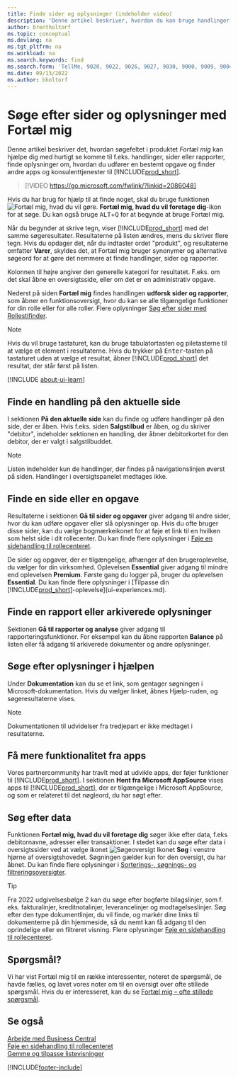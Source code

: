 ```yaml
---
title: Finde sider og oplysninger (indeholder video)
description: 'Denne artikel beskriver, hvordan du kan bruge handlinger, sider, rapporter, dokumentation og data samt andre programmer og konsulenttjenester.'
author: brentholtorf
ms.topic: conceptual
ms.devlang: na
ms.tgt_pltfrm: na
ms.workload: na
ms.search.keywords: find
ms.search.form: 'TellMe, 9020, 9022, 9026, 9027, 9030, 9000, 9009, 9004, 9005, 9024, 9006, 9007, 9010, 9016, 9017'
ms.date: 09/13/2022
ms.author: bholtorf
---
```

# Søge efter sider og oplysninger med Fortæl mig

Denne artikel beskriver det, hvordan søgefeltet i produktet *Fortæl mig* kan hjælpe dig med hurtigt se komme til f.eks. handlinger, sider eller rapporter, finde oplysninger om, hvordan du udfører en bestemt opgave og finder andre apps og konsulenttjenester til [!INCLUDE[prod_short](includes/prod_short.md)].  


> [!VIDEO https://go.microsoft.com/fwlink/?linkid=2086048]

Hvis du har brug for hjælp til at finde noget, skal du bruge funktionen ![Fortæl mig, hvad du vil gøre.](media/ui-search/search.png "Søg efter side eller rapport") **Fortæl mig, hvad du vil foretage dig**-ikon for at søge. Du kan også bruge <kbd>ALT</kbd>+<kbd>Q</kbd> for at begynde at bruge Fortæl mig.

Når du begynder at skrive tegn, viser [!INCLUDE[prod_short](includes/prod_short.md)] med det samme søgeresultater. Resultaterne på listen ændres, mens du skriver flere tegn. Hvis du opdager det, når du indtaster ordet "produkt", og resultaterne omfatter **Varer**, skyldes det, at Fortæl mig bruger synonymer og alternative søgeord for at gøre det nemmere at finde handlinger, sider og rapporter.

Kolonnen til højre angiver den generelle kategori for resultatet. F.eks. om det skal åbne en oversigtsside, eller om det er en administrativ opgave.  

Nederst på siden **Fortæl mig** findes handlingen **udforsk sider og rapporter**, som åbner en funktionsoversigt, hvor du kan se alle tilgængelige funktioner for din rolle eller for alle roller. Flere oplysninger [Søg efter sider med Rollestifinder](ui-role-explorer.md).

> [!NOTE]  
> Hvis du vil bruge tastaturet, kan du bruge tabulatortasten og piletasterne til at vælge et element i resultaterne. Hvis du trykker på <kbd>Enter</kbd>-tasten på tastaturet uden at vælge et resultat, åbner [!INCLUDE[prod_short](includes/prod_short.md)] det resultat, der står først på listen.

[!INCLUDE [about-ui-learn](includes/about-ui-learn.md)]

## Finde en handling på den aktuelle side

I sektionen **På den aktuelle side** kan du finde og udføre handlinger på den side, der er åben. Hvis f.eks. siden **Salgstilbud** er åben, og du skriver "debitor", indeholder sektionen en handling, der åbner debitorkortet for den debitor, der er valgt i salgstilbuddet.

> [!NOTE]  
> Listen indeholder kun de handlinger, der findes på navigationslinjen øverst på siden. Handlinger i oversigtspanelet medtages ikke.  

## Finde en side eller en opgave

Resultaterne i sektionen **Gå til sider og opgaver** giver adgang til andre sider, hvor du kan udføre opgaver eller slå oplysninger op. Hvis du ofte bruger disse sider, kan du vælge bogmærkeikonet for at føje et link til en hvilken som helst side i dit rollecenter. Du kan finde flere oplysninger i [Føje en sidehandling til rollecenteret](ui-bookmarks.md).

De sider og opgaver, der er tilgængelige, afhænger af den brugeroplevelse, du vælger for din virksomhed. Oplevelsen **Essential** giver adgang til mindre end oplevelsen **Premium**. Første gang du logger på, bruger du oplevelsen **Essential**. Du kan finde flere oplysninger i [Tilpasse din [!INCLUDE[prod_short](includes/prod_short.md)]-oplevelse](ui-experiences.md).

## Finde en rapport eller arkiverede oplysninger

Sektionen **Gå til rapporter og analyse** giver adgang til rapporteringsfunktioner. For eksempel kan du åbne rapporten **Balance** på listen eller få adgang til arkiverede dokumenter og andre oplysninger.  

## Søge efter oplysninger i hjælpen

Under **Dokumentation** kan du se et link, som gentager søgningen i Microsoft-dokumentation. Hvis du vælger linket, åbnes Hjælp-ruden, og søgeresultaterne vises.  

> [!NOTE]  
> Dokumentationen til udvidelser fra tredjepart er ikke medtaget i resultaterne.

## Få mere funktionalitet fra apps

Vores partnercommunity har travlt med at udvikle apps, der føjer funktioner til [!INCLUDE[prod_short](includes/prod_short.md)]. I sektionen **Hent fra Microsoft AppSource** vises apps til [!INCLUDE[prod_short](includes/prod_short.md)], der er tilgængelige i Microsoft AppSource, og som er relateret til det nøgleord, du har søgt efter.

## Søg efter data

Funktionen **Fortæl mig, hvad du vil foretage dig** søger ikke efter data, f.eks debitornavne, adresser eller transaktioner. I stedet kan du søge efter data i oversigtssider ved at vælge ikonet ![Søgeoversigt](media/ui-search/search-list.png "Ikonet Søgeoversigt") Ikonet **Søg** i venstre hjørne af oversigtshovedet. Søgningen gælder kun for den oversigt, du har åbnet. Du kan finde flere oplysninger i [Sorterings-, søgnings- og filtreringsoversigter](ui-enter-criteria-filters.md).  

> [!TIP]
> Fra 2022 udgivelsesbølge 2 kan du søge efter bogførte bilagslinjer, som f. eks. fakturalinjer, kreditnotalinjer, leverancelinjer og modtagelseslinjer. Søg efter den type dokumentlinjer, du vil finde, og markér dine links til dokumenterne på din hjemmeside, så du nemt kan få adgang til den oprindelige eller en filtreret visning. Flere oplysninger [Føje en sidehandling til rollecenteret](ui-bookmarks.md).

## Spørgsmål?

Vi har vist Fortæl mig til en række interessenter, noteret de spørgsmål, de havde fælles, og lavet vores noter om til en oversigt over ofte stillede spørgsmål. Hvis du er interesseret, kan du se [Fortæl mig – ofte stillede spørgsmål](ui-search-faq.md).

## Se også

[Arbejde med Business Central](ui-work-product.md)  
[Føje en sidehandling til rollecenteret](ui-bookmarks.md)  
[Gemme og tilpasse listevisninger](ui-views.md)  


[!INCLUDE[footer-include](includes/footer-banner.md)]
